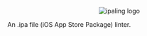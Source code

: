 <p align="center">
   <img src="Documentation/Resources/ipaling.png" alt="ipaling logo" />
</p>

An .ipa file (iOS App Store Package) linter.
